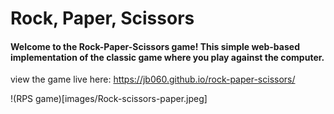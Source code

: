 # Rock, Paper, Scissors
#### Welcome to the Rock-Paper-Scissors game! This simple web-based implementation of the classic game where you play against the computer.
view the game live here: https://jb060.github.io/rock-paper-scissors/

!(RPS game)[images/Rock-scissors-paper.jpeg]
